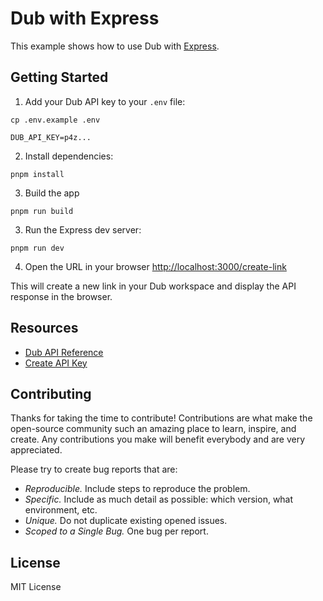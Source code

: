 # Dub with Express

This example shows how to use Dub with [Express](https://expressjs.com).

## Getting Started

1. Add your Dub API key to your `.env` file:

```shell
cp .env.example .env
```

```
DUB_API_KEY=p4z...
```

2. Install dependencies:

```shell
pnpm install
```

3. Build the app

```shell
pnpm run build
```

3. Run the Express dev server:

```shell
pnpm run dev
```

4. Open the URL in your browser [http://localhost:3000/create-link](http://localhost:3000/create-link)

This will create a new link in your Dub workspace and display the API response in the browser.

## Resources

- [Dub API Reference](https://dub.co/docs/api-reference)
- [Create API Key](https://dub.co/docs/api-reference/tokens)

## Contributing

Thanks for taking the time to contribute! Contributions are what make the open-source community such an amazing place to learn, inspire, and create. Any contributions you make will benefit everybody and are very appreciated.

Please try to create bug reports that are:

- _Reproducible._ Include steps to reproduce the problem.
- _Specific._ Include as much detail as possible: which version, what environment, etc.
- _Unique._ Do not duplicate existing opened issues.
- _Scoped to a Single Bug._ One bug per report.

## License

MIT License